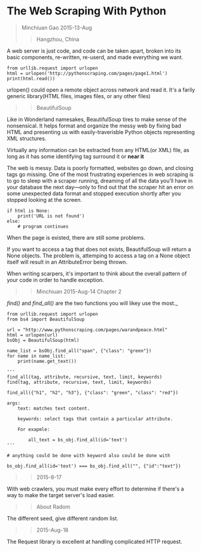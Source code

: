 # The Web Scraping With Python

> Minchiuan Gao 2015-13-Aug
>> Hangzhou, China

A web server is just code, and code can be taken apart, broken into its basic components, re-written, re-userd, and made everything we want. 

	from urllib.request import urlopen
	html = urlopen('http://pythonscraping.com/pages/page1.html')
	print(html.read())


urlopen() could open a remote object across network and read it. It's a farily generic library(HTML files, images files, or any other files)


>> BeautifulSoup

Like in Wonderland namesakes, BeautifulSoup tires to make sense of the nonsensical. It helps format and organize the messy web by fixing bad HTML and presenting us with easily-traverisble Python objects representing XML structures.

Virtually any information can be extracted from any HTML(or XML) file, as long as it has some identifying tag surround it or **near it**

The web is messy. Data is poorly formatted, websites go down, and closing tags go missing. One of the most frustrating experiences in web scraping is to go to sleep with a scraper running, dreaming of all the data you’ll have in your database the next day—only to find out that the scraper hit an error on some unexpected data format and stopped execution shortly after you stopped looking at the screen. 


	if html is None:
		print('URL is not found')
	else:
		# program continues


When the page is existed, there are still some problems.

If you want to access a tag that does not exists, BeautifulSoup will return a None objects. The problem is, attemping to access a tag on a None object itself will result in an AttributeError being thrown.

When writing scarpers, it's important to think about the overall pattern of your code in order to handle exception.


>> Minchiuan 2015-Aug-14
>> Chapter 2

_find()_ and _find\_all()_ are the two functions you will likey use the most._

	
	from urllib.request import urlopen
	from bs4 import BeautifulSoup

	url = "http://www.pythonscraping.com/pages/warandpeace.html"
	html = urlopen(url)
	bsObj = BeautifulSoup(html)

	name_list = bsObj.find_all("span", {"class": "green"})
	for name in name_list:
		print(name.get_text())

	'''
	find_all(tag, attribute, recursive, text, limit, keywords)
	find(tag, attribute, recursive, text, limit, keywords)

	find_all({"h1", "h2", "h3"}, {"class": "green", "class": "red"})

	args:
		text: matches text content.

		keywords: select tags that contain a particular attribute.

		For exapmle:
			
			all_text = bs_obj.find_all(id='text')
	'''

	# anything could be done with keyword also could be done with 
		
	bs_obj.find_all(id='text') === bs_obj.find_all("", {"id":"text"})

>> 2015-8-17

With web crawlers, you must make every effort to determine if there's a way to make the target server's load easier.

>> About Radom

The different seed, give different random list.

>> 2015-Aug-18

The Request library is excellent at handling complicated HTTP request.
